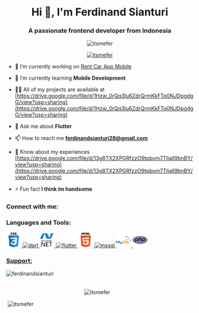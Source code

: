 <h1 align="center">Hi 👋, I'm Ferdinand Sianturi</h1>
<h3 align="center">A passionate frontend developer from Indonesia</h3>

<p align="center"> <img src="https://komarev.com/ghpvc/?username=itsmefer&label=Profile%20views&color=0e75b6&style=flat" alt="itsmefer" /> </p>

<p align="center"> <a href="https://github.com/ryo-ma/github-profile-trophy"><img src="https://github-profile-trophy.vercel.app/?username=itsmefer" alt="itsmefer" /></a> </p>

- 🔭 I’m currently working on [Rent Car App Mobile](https://www.figma.com/design/3XdykscGpLgRcyhBeabblm/Flutter-Project-Rent-Car-2024?node-id=1201-3699&t=reW1kIYMXYu8lJFQ-0)

- 🌱 I’m currently learning **Mobile Development**

- 👨‍💻 All of my projects are available at [https://drive.google.com/file/d/1Hzw_0rQq3lu6ZdrQrmKkFTq0NJDpgdgG/view?usp=sharing](https://drive.google.com/file/d/1Hzw_0rQq3lu6ZdrQrmKkFTq0NJDpgdgG/view?usp=sharing)

- 💬 Ask me about **Flutter**

- 📫 How to reach me **ferdinandsianturi28@gmail.com**

- 📄 Know about my experiences [https://drive.google.com/file/d/13g8TX2XPGRfzzO9tpbvm7TIjall9bnBY/view?usp=sharing](https://drive.google.com/file/d/13g8TX2XPGRfzzO9tpbvm7TIjall9bnBY/view?usp=sharing)

- ⚡ Fun fact **I think im handsome**

<h3 align="left">Connect with me:</h3>
<p align="left">
</p>

<h3 align="left">Languages and Tools:</h3>
<p align="left"> <a href="https://www.w3schools.com/css/" target="_blank" rel="noreferrer"> <img src="https://raw.githubusercontent.com/devicons/devicon/master/icons/css3/css3-original-wordmark.svg" alt="css3" width="40" height="40"/> </a> <a href="https://dart.dev" target="_blank" rel="noreferrer"> <img src="https://www.vectorlogo.zone/logos/dartlang/dartlang-icon.svg" alt="dart" width="40" height="40"/> </a> <a href="https://dotnet.microsoft.com/" target="_blank" rel="noreferrer"> <img src="https://raw.githubusercontent.com/devicons/devicon/master/icons/dot-net/dot-net-original-wordmark.svg" alt="dotnet" width="40" height="40"/> </a> <a href="https://flutter.dev" target="_blank" rel="noreferrer"> <img src="https://www.vectorlogo.zone/logos/flutterio/flutterio-icon.svg" alt="flutter" width="40" height="40"/> </a> <a href="https://www.w3.org/html/" target="_blank" rel="noreferrer"> <img src="https://raw.githubusercontent.com/devicons/devicon/master/icons/html5/html5-original-wordmark.svg" alt="html5" width="40" height="40"/> </a> <a href="https://www.microsoft.com/en-us/sql-server" target="_blank" rel="noreferrer"> <img src="https://www.svgrepo.com/show/303229/microsoft-sql-server-logo.svg" alt="mssql" width="40" height="40"/> </a> <a href="https://www.mysql.com/" target="_blank" rel="noreferrer"> <img src="https://raw.githubusercontent.com/devicons/devicon/master/icons/mysql/mysql-original-wordmark.svg" alt="mysql" width="40" height="40"/> </a> <a href="https://www.php.net" target="_blank" rel="noreferrer"> <img src="https://raw.githubusercontent.com/devicons/devicon/master/icons/php/php-original.svg" alt="php" width="40" height="40"/> </a> <a href="https://www.python.org" target="_blank" rel="noreferrer">

<h3 align="left">Support:</h3>
<p><a href="https://www.buymeacoffee.com/ferdinandsianturi"> <img align="left" src="https://cdn.buymeacoffee.com/buttons/v2/default-yellow.png" height="50" width="210" alt="ferdinandsianturi" /></a></p><br><br>

<p><img align="center" src="https://github-readme-stats.vercel.app/api/top-langs?username=itsmefer&show_icons=true&locale=en&layout=compact" alt="itsmefer" /></p>

<p>&nbsp;<img align="center" src="https://github-readme-stats.vercel.app/api?username=itsmefer&show_icons=true&locale=en" alt="itsmefer" /></p>
